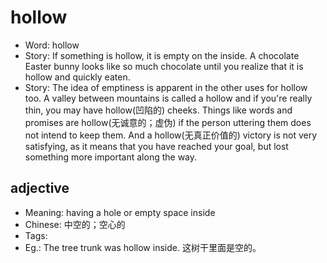 # hollow

- Word: hollow
- Story: If something is hollow, it is empty on the inside. A chocolate Easter bunny looks like so much chocolate until you realize that it is hollow and quickly eaten.
- Story: The idea of emptiness is apparent in the other uses for hollow too. A valley between mountains is called a hollow and if you're really thin, you may have hollow(凹陷的) cheeks. Things like words and promises are hollow(无诚意的；虚伪) if the person uttering them does not intend to keep them. And a hollow(无真正价值的) victory is not very satisfying, as it means that you have reached your goal, but lost something more important along the way.

## adjective

- Meaning: having a hole or empty space inside
- Chinese: 中空的；空心的
- Tags: 
- Eg.: The tree trunk was hollow inside. 这树干里面是空的。

